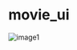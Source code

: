 # movie_ui
![image1](https://user-images.githubusercontent.com/103148256/190855957-b1a6d678-ea73-4291-bd19-72758c372bcd.png)




